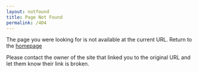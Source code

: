 ```yaml
---
layout: notfound
title: Page Not Found
permalink: /404
---
```


The page you were looking for is not available at the current URL. Return to the [homepage](/)

Please contact the owner of the site that linked you to the original URL and let them know their link is broken.
